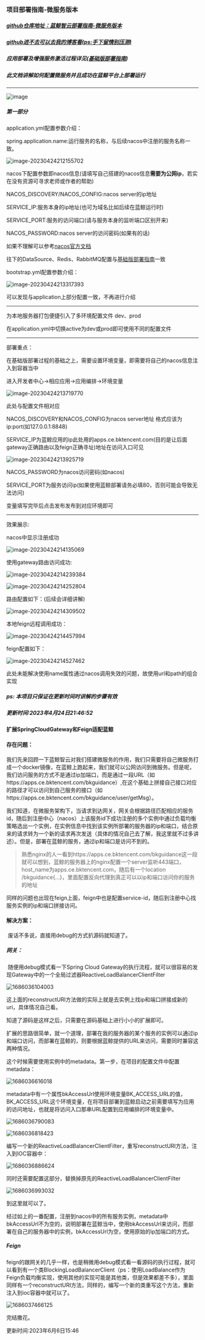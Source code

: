 ### 项目部署指南-微服务版本

##### [github仓库地址：蓝鲸智云部署指南-微服务版本](https://github.com/LiuYe525/szu-tencent-bk-guidence/tree/cloud)

##### [github进不去可以去我的博客看(ps:手下留情别压测)](http://szuse.com.cn/)

##### 应用部署及增强服务激活过程详见([基础版部署指南](https://github.com/LiuYe525/szu-tencent-bk-guidence/blob/master/documents/%E8%85%BE%E8%AE%AF%E8%93%9D%E9%B2%B8%E6%99%BA%E4%BA%91%E5%B9%B3%E5%8F%B0%E9%A1%B9%E7%9B%AE%E9%83%A8%E7%BD%B2%E6%8C%87%E5%8D%97.md))

##### 此文档讲解如何配置微服务并且成功在蓝鲸平台上部署运行

---------------------------------

![image](https://lye255-1316619619.cos.ap-guangzhou.myqcloud.com//markdown202304191624837.png)

##### 第一部分

application.yml配置参数介绍：

spring.application.name:运行服务的名称，与后续nacos中注册的服务名称一致。

![image-20230424212155702](https://lye255-1316619619.cos.ap-guangzhou.myqcloud.com//markdown202304242121990.png)

nacos下配置参数即nacos信息(请填写自己搭建的nacos信息**需要为公网ip**，若实在没有资源可寻求老师或作者的帮助)

NACOS_DISCOVERY/NACOS_CONFIG:nacos server的ip地址

SERVICE_IP:服务本身的ip地址(也可为域名比如后续在蓝鲸运行时)

SERVICE_PORT:服务的访问端口(请与服务本身的监听端口区别开来)

NACOS_PASSWORD:nacos server的访问密码(如果有的话)

如果不理解可以参考[nacos官方文档](https://nacos.io/zh-cn/docs/quick-start-spring-cloud.html)

往下的DataSource、Redis、RabbitMQ配置与[基础版部署指南](https://github.com/LiuYe525/szu-tencent-bk-guidence/blob/master/documents/%E8%85%BE%E8%AE%AF%E8%93%9D%E9%B2%B8%E6%99%BA%E4%BA%91%E5%B9%B3%E5%8F%B0%E9%A1%B9%E7%9B%AE%E9%83%A8%E7%BD%B2%E6%8C%87%E5%8D%97.md)一致

bootstrap.yml配置参数介绍：

![image-20230424213317393](https://lye255-1316619619.cos.ap-guangzhou.myqcloud.com//markdown202304242133205.png)

可以发现与application上部分配置一致，不再进行介绍

------------------

为本地服务器打包便捷引入了多环境配置文件 dev、prod

在application.yml中切换active为dev或prod即可使用不同的配置文件

------------------

部署重点：

在基础版部署过程的基础之上，需要设置环境变量，即需要将自己的nacos信息注入到容器当中

进入开发者中心->相应应用->应用编排->环境变量

![image-20230424213719770](https://lye255-1316619619.cos.ap-guangzhou.myqcloud.com//markdown202304242137352.png)

此处与配置文件相对应

NACOS_DISCOVERY和NACOS_CONFIG为nacos server地址 格式应该为 ip:port(如127.0.0.1:8848)

SERVICE_IP为蓝鲸应用的ip此处用的apps.ce.bktencent.com(目的是让后面gateway正确路由以及feign正确寻址)地址在访问入口可见

![image-20230424213925719](https://lye255-1316619619.cos.ap-guangzhou.myqcloud.com//markdown202304242139082.png)

NACOS_PASSWORD为nacos访问密码(如nacos)

SERVICE_PORT为服务访问ip(如果使用蓝鲸部署请务必填80，否则可能会导致无法访问)

变量填写完毕后点击发布发布到对应环境即可

-------------------

效果展示:

nacos中显示注册成功

![image-20230424214135069](https://lye255-1316619619.cos.ap-guangzhou.myqcloud.com//markdown202304242141129.png)

使用gateway路由访问成功:

![image-20230424214239384](https://lye255-1316619619.cos.ap-guangzhou.myqcloud.com//markdown202304242142092.png)

![image-20230424214252804](https://lye255-1316619619.cos.ap-guangzhou.myqcloud.com//markdown202304242142925.png)

路由配置如下：(后续会详细讲解)

![image-20230424214309502](https://lye255-1316619619.cos.ap-guangzhou.myqcloud.com//markdown202304242143494.png)

本地feign远程调用成功：

![image-20230424214457994](https://lye255-1316619619.cos.ap-guangzhou.myqcloud.com//markdown202304242144032.png)

feign配置如下：

![image-20230424214527462](https://lye255-1316619619.cos.ap-guangzhou.myqcloud.com//markdown202304242145515.png)

此处未能解决使用name属性通过nacos调用失效的问题，故使用url和path的组合实现

##### ps: 本项目只保证在更新时间时讲解的步骤有效  

##### 更新时间:2023年4月24日21:46:52



#### 扩展SpringCloudGateway和Feign适配蓝鲸

#### 存在问题：

​	我们先来回顾一下蓝鲸智云对我们搭建微服务的作用，我们只需要将自己微服务打成一个docker镜像，在蓝鲸上跑起来，我们就可以公网访问到微服务。但是呢，我们访问服务的方式不是通过ip加端口，而是通过一段URL（如https://apps.ce.bktencent.com/bkguidance）,在这个基础上拼接自己接口对应的路径才可以访问到自己服务的接口（如https://apps.ce.bktencent.com/bkguidance/user/getMsg）。

​	我们知道，在微服务架构下，当请求到达网关，网关会根据路径匹配相应的服务id，随后到注册中心（nacos）上该服务id下成功注册的多个实例中通过负载均衡策略选出一个实例，在实例信息中找到该实例所部署的服务器的ip和端口，结合原来的请求转为一个新的请求再次发送（具体的情况自己去了解，我这里就不过多讲述）。但是，部署在蓝鲸的服务，通过ip和端口是访问不到的。

> 熟悉nginx的人一看到https://apps.ce.bktencent.com/bkguidance这一段就可以想到，蓝鲸的服务器上的nginx配置一个server监听443端口，host_name为apps.ce.bktencent.com，随后有一个location /bkguidance{...}，里面配置反向代理到真正可以以ip和端口访问你的服务的地址

​	同样的问题也出现在feign上面，feign中也是配置service-id，随后到注册中心找服务实例的ip和端口拼接访问。

#### 解决方案：

​	废话不多说，直接用debug的方式扒源码就知道了。

##### 网关：

​	随便用debug模式看一下Spring Cloud Gateway的执行流程，就可以很容易的发现Gateway中的一个全局过滤器ReactiveLoadBalancerClientFilter

![1686036104003](E:\JAVA_Files\szu-tencent-bk-guidence\documents\assets\1686036104003.png)

这上面的reconstructURI方法做的实际上就是去实例上找ip和端口拼接成新的uri，具体情况自己看。

知道了源码是这样之后，只需要在源码基础上进行小小的扩展即可。

扩展的思路很简单，就一个道理，部署在我的服务器的某个服务的实例可以通过ip和端口访问，而部署在蓝鲸的，则要根据蓝鲸提供的URL来访问，需要同时兼容这两种情况。

这个时候需要使用实例中的metadata。第一步，在项目的配置文件中配置metadata：

![1686036616018](E:\JAVA_Files\szu-tencent-bk-guidence\documents\assets\1686036616018.png)

metadata中有一个属性bkAccessUrl使用环境变量BK_ACCESS_URL的值，BK_ACCESS_URL这个环境变量，在将项目部署到蓝鲸启动之前需要填写为应用的访问地址，也就是将访问入口那串URL配置到应用编排的环境变量中。

![1686036790083](E:\JAVA_Files\szu-tencent-bk-guidence\documents\assets\1686036790083.png)

![1686036818423](E:\JAVA_Files\szu-tencent-bk-guidence\documents\assets\1686036818423.png)



编写一个新的ReactiveLoadBalancerClientFilter，重写reconstructURI方法，注入到IOC容器中：

![1686036886624](E:\JAVA_Files\szu-tencent-bk-guidence\documents\assets\1686036886624.png)



同时还需要配置这部分，替换掉原先的ReactiveLoadBalancerClientFilter

![1686036993032](E:\JAVA_Files\szu-tencent-bk-guidence\documents\assets\1686036993032.png)



到这里就可以了。

经过如上的一番配置，注册到nacos中的所有服务实例，metadata中bkAccessUrl不为空的，说明部署在蓝鲸当中，使用bkAccessUrl来访问，而部署在自己的服务器中的实例，bkAccessUrl为空，使用原始的ip加端口的方式。



##### Feign

feign的跟网关的几乎一样，也是稍微用debug模式看一看源码的执行过程，就可以看到有一个类BlockingLoadBalancerClient（ps：使用LoadBalance作为Feign负载均衡实现，使用其他的实现可能是其他类，但是效果都差不多），里面同样有一个reconstructURI方法，同样的，编写一个新的类重写这个方法，重新注入到ioc容器中就可以了。

![1686037466125](E:\JAVA_Files\szu-tencent-bk-guidence\documents\assets\1686037466125.png)



完结撒花。

更新时间:2023年6月6日15:46